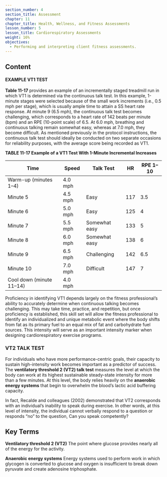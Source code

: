 ```yaml
---
section_number: 4
section_title: Assessment
chapter: 11
chapter_title: Health, Wellness, and Fitness Assessments
lesson_number: 5
lesson_title: Cardiorespiratory Assessments
weight: 16%
objectives:
  - Performing and interpreting client fitness assessments.
---
```


## Content
#### EXAMPLE VT1 TEST

**Table 11-17** provides an example of an incrementally staged treadmill run in which VT1 is determined via the continuous talk test. In this example, 1-minute stages were selected because of the small work increments (i.e., 0.5 mph per stage), which is usually ample time to attain a SS heart rate response. At minute 9 (6.5 mph), the continuous talk test becomes challenging, which corresponds to a heart rate of 142 beats per minute (bpm) and an RPE (10-point scale) of 6.5. At 6.0 mph, breathing and continuous talking remain somewhat easy, whereas at 7.0 mph, they become difficult. As mentioned previously in the protocol instructions, the continuous talk test should ideally be conducted on two separate occasions for reliability purposes, with the average score being recorded as VT1.

**TABLE 11-17 Example of a VT1 Test With 1-Minute Incremental Increases**

| Time | Speed | Talk Test | HR | RPE 1–10 |
|---|---|---|---|---|
| Warm-up (minutes 1–4) | 4.0 mph |  |  |  |
| Minute 5 | 4.5 mph | Easy | 117 | 3.5 |
| Minute 6 | 5.0 mph | Easy | 125 | 4 |
| Minute 7 | 5.5 mph | Somewhat easy | 133 | 5 |
| Minute 8 | 6.0 mph | Somewhat easy | 138 | 6 |
| Minute 9 | 6.5 mph | Challenging | 142 | 6.5 |
| Minute 10 | 7.0 mph | Difficult | 147 | 7 |
| Cool down (minute 11–14) | 4.0 mph |  |  |  |

Proficiency in identifying VT1 depends largely on the fitness professional’s ability to accurately determine when continuous talking becomes challenging. This may take time, practice, and repetition, but once proficiency is established, this skill set will allow the fitness professional to identify an individualized and unique metabolic event where the body shifts from fat as its primary fuel to an equal mix of fat and carbohydrate fuel sources. This intensity will serve as an important intensity marker when designing cardiorespiratory exercise programs.

### VT2 TALK TEST

For individuals who have more performance-centric goals, their capacity to sustain high-intensity work becomes important as a predictor of success. The **ventilatory threshold 2 (VT2) talk test** measures the level at which the body can work at its highest sustainable steady-state intensity for more than a few minutes. At this level, the body relies heavily on the **anaerobic energy systems** that begin to overwhelm the blood’s lactic acid buffering capacity.

In fact, Recalde and colleagues (2002) demonstrated that VT2 corresponds with an individual’s inability to speak during exercise. In other words, at this level of intensity, the individual cannot verbally respond to a question or responds “no” to the question, Can you speak competently?

## Key Terms

**Ventilatory threshold 2 (VT2)**
The point where glucose provides nearly all of the energy for the activity.

**Anaerobic energy systems**
Energy systems used to perform work in which glycogen is converted to glucose and oxygen is insufficient to break down pyruvate and create adenosine triphosphate.